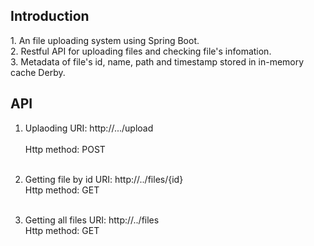 <h2>Introduction</h2>
1. An file uploading system using Spring Boot. <br>  
2. Restful API for uploading files and checking file's infomation. <br>   
3. Metadata of file's id, name, path and timestamp stored in in-memory cache Derby. <br>   

<h2>API</h2>

1. Uplaoding URI: http://.../upload      <br>        
   Http method: POST <br> <br>
   
2. Getting file by id URI: http://../files/{id} <br>
   Http method: GET  <br> <br>
   
3. Getting all files URI: http://../files     <br>
   Http method: GET
